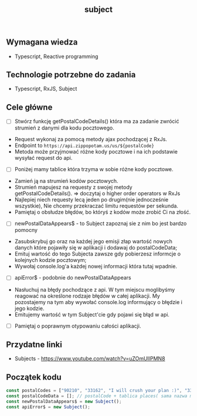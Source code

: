 <h2 align="center">subject</h2>

<br>

## Wymagana wiedza

- Typescript, Reactive programming

## Technologie potrzebne do zadania

- Typescript, RxJS, Subject

## Cele główne

- [ ] Stwórz funkcję getPostalCodeDetails() która ma za zadanie zwrócić strumień z danymi dla kodu pocztowego.

* Request wykonaj za pomocą metody ajax pochodzącej z RxJs.
* Endpoint to `https://api.zippopotam.us/us/${postalCode}`
* Metoda może przyjmować różne kody pocztowe i na ich podstawie wysyłać request do api.

- [ ] Poniżej mamy tablice która trzyma w sobie różne kody pocztowe.

* Zamień ją na strumień kodów pocztowych.
* Strumień mapujesz na requesty z swojej metody getPostalCodeDetails(). => doczytaj o higher order operators w RxJs
* Najlepiej niech requesty lecą jeden po drugim(nie jednocześnie wszystkie), Nie chcemy przekraczać limitu requestów per sekunda.
* Pamiętaj o obsłudze błędów, bo któryś z kodów może zrobić Ci na złość.

- [ ] newPostalDataAppears$ - to Subject zapoznaj sie z nim bo jest bardzo pomocny

* Zasubskrybuj go oraz na każdej jego emisji złap wartość nowych danych które pojawiły się w aplikacji i dodawaj do postalCodeData;
* Emituj wartość do tego Subjecta zawsze gdy pobierzesz informcje o kolejnych kodzie pocztowym;
* Wywołaj console.log'a każdej nowej informacji która tutaj wpadnie.

- [ ] apiError$ - podobnie do newPostalDataAppears

* Nasłuchuj na błędy pochodzące z api. W tym miejscu moglibyśmy reagować na określone rodzaje błędów w całej aplikacji. My pozostajemy na tym aby wywołać console.log informujący o błędzie i jego kodzie.
* Emitujemy wartość w tym Subject'cie gdy pojawi się błąd w api.

- [ ] Pamiętaj o poprawnym otypowaniu całości aplikacji.

## Przydatne linki

- Subjects - https://www.youtube.com/watch?v=uZOmUIlPMN8

## Początek kodu

```javascript
const postalCodes = ["90210", "33162", "I will crush your plan :)", "33163"];
const postalCodeData = []; // postalCode + tablica places( sama nazwa miejsca )
const newPostalDataAppears$ = new Subject();
const apiError$ = new Subject();
```
